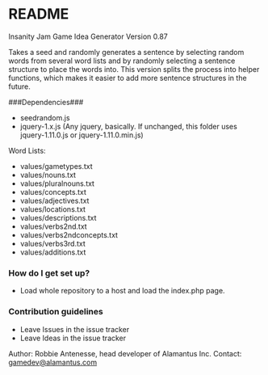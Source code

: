 # README #

Insanity Jam Game Idea Generator
Version 0.87

Takes a seed and randomly generates a sentence by selecting random words from several word lists and by randomly selecting a sentence structure to place the words into.
This version splits the process into helper functions, which makes it easier to add more sentence structures in the future.

###Dependencies###

* seedrandom.js
* jquery-1.x.js  (Any jquery, basically. If unchanged, this folder uses jquery-1.11.0.js or jquery-1.11.0.min.js)

Word Lists:   
* values/gametypes.txt
* values/nouns.txt
* values/pluralnouns.txt
* values/concepts.txt
* values/adjectives.txt
* values/locations.txt
* values/descriptions.txt
* values/verbs2nd.txt
* values/verbs2ndconcepts.txt
* values/verbs3rd.txt
* values/additions.txt

### How do I get set up? ###

* Load whole repository to a host and load the index.php page.

### Contribution guidelines ###

* Leave Issues in the issue tracker
* Leave Ideas in the issue tracker

Author: Robbie Antenesse, head developer of Alamantus Inc.
Contact: gamedev@alamantus.com